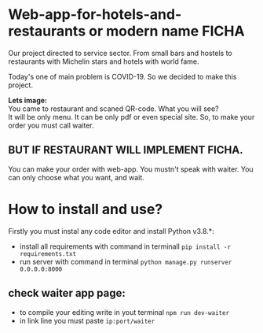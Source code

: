# Web-app-for-hotels-and-restaurants or modern name FICHA

  
Our project directed to service sector. From small bars and hostels to restaurants with Michelin stars and hotels with world fame.  

Today's one of main problem is COVID-19. So we decided to make this project.  
  
  **Lets image:**  
  You came to restaurant and scaned QR-code. What you will see?  
  It will be only menu. It can be only pdf or even special site. So, to make your order you must call waiter.  
  ## BUT IF RESTAURANT WILL IMPLEMENT FICHA. 
  You can make your order with web-app. You mustn't speak with waiter. You can only choose what you want, and wait. 

# How to install and use?

  Firstly you must instal any code editor and install Python v3.8.*:
  
  * install all requirements with command in terminall `pip install -r requirements.txt` 
  * run server with command in terminal `python manage.py runserver 0.0.0.0:8000` 
  ## check waiter app page:
   
   * to compile your editing write in yout terminal `npm run dev-waiter`
   * in link line you must paste `ip:port/waiter`
  
